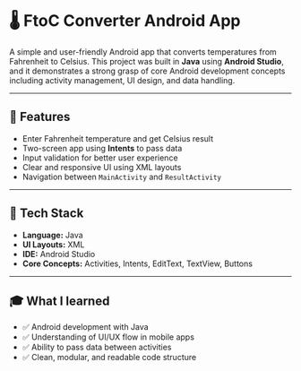 # 🌡️ FtoC Converter Android App

A simple and user-friendly Android app that converts temperatures from Fahrenheit to Celsius. This project was built in **Java** using **Android Studio**, and it demonstrates a strong grasp of core Android development concepts including activity management, UI design, and data handling.

---

## 📱 Features

- Enter Fahrenheit temperature and get Celsius result
- Two-screen app using **Intents** to pass data
- Input validation for better user experience
- Clear and responsive UI using XML layouts
- Navigation between `MainActivity` and `ResultActivity`

---

## 🔧 Tech Stack

- **Language:** Java  
- **UI Layouts:** XML  
- **IDE:** Android Studio  
- **Core Concepts:** Activities, Intents, EditText, TextView, Buttons

---

## 🎓 What I learned

- ✅ Android development with Java
- ✅ Understanding of UI/UX flow in mobile apps
- ✅ Ability to pass data between activities
- ✅ Clean, modular, and readable code structure


